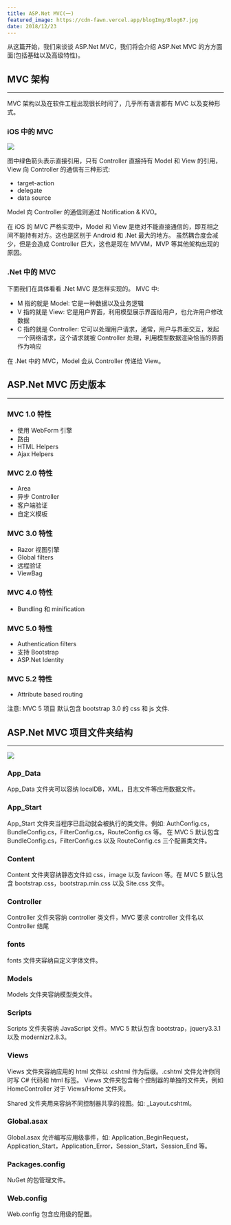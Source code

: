 ```yaml
---
title: ASP.Net MVC(一)
featured_image: https://cdn-fawn.vercel.app/blogImg/Blog67.jpg
date: 2018/12/23
---
```


从这篇开始，我们来谈谈 ASP.Net MVC，我们将会介绍 ASP.Net MVC 的方方面面(包括基础以及高级特性)。

## MVC 架构
***  
MVC 架构以及在软件工程出现很长时间了，几乎所有语言都有 MVC 以及变种形式。

### iOS 中的 MVC
![](https://cdn-fawn.vercel.app/contentImg/MVC/1/iOSMVC.jpg)

图中绿色箭头表示直接引用，只有 Controller 直接持有 Model 和 View 的引用，
View 向 Controller 的通信有三种形式: 
- target-action
- delegate
- data source

Model 向 Controller 的通信则通过 Notification & KVO。

在 iOS 的 MVC 严格实现中，Model 和 View 是绝对不能直接通信的，即互相之间不能持有对方。这也是区别于 Android 和 .Net 最大的地方。
虽然耦合度会减少，但是会造成 Controller 巨大，这也是现在 MVVM，MVP 等其他架构出现的原因。

### .Net 中的 MVC
下面我们在具体看看 .Net MVC 是怎样实现的。
MVC 中: 
- M 指的就是 Model: 它是一种数据以及业务逻辑
- V 指的就是 View: 它是用户界面，利用模型展示界面给用户，也允许用户修改数据
- C 指的就是 Controller: 它可以处理用户请求，通常，用户与界面交互，发起一个网络请求，这个请求就被 Controller 处理，利用模型数据渲染恰当的界面作为响应

在 .Net 中的 MVC，Model 会从 Controller 传递给 View。

## ASP.Net MVC 历史版本
***  
### MVC 1.0 特性
- 使用 WebForm 引擎
- 路由
- HTML Helpers
- Ajax Helpers

### MVC 2.0 特性
- Area
- 异步 Controller
- 客户端验证
- 自定义模板

### MVC 3.0 特性
- Razor 视图引擎
- Global filters
- 远程验证
- ViewBag

### MVC 4.0 特性
- Bundling 和 minification

### MVC 5.0 特性
- Authentication filters
- 支持 Bootstrap
- ASP.Net Identity

### MVC 5.2 特性
- Attribute based routing

注意: MVC 5 项目 默认包含 bootstrap 3.0 的 css 和 js 文件. 

## ASP.Net MVC 项目文件夹结构
***  
![](https://cdn-fawn.vercel.app/contentImg/MVC/1/FolderStructure.png)

### App_Data
App_Data 文件夹可以容纳 localDB，XML，日志文件等应用数据文件。

### App_Start
App_Start 文件夹当程序已启动就会被执行的类文件。例如: AuthConfig.cs，BundleConfig.cs，FilterConfig.cs，RouteConfig.cs 等。
在 MVC 5 默认包含 BundleConfig.cs，FilterConfig.cs 以及 RouteConfig.cs 三个配置类文件。

### Content
Content 文件夹容纳静态文件如 css，image 以及 favicon 等。在 MVC 5 默认包含 bootstrap.css，bootstrap.min.css 以及 Site.css 文件。

### Controller
Controller 文件夹容纳 controller 类文件，MVC 要求 controller 文件名以 Controller 结尾

### fonts
fonts 文件夹容纳自定义字体文件。

### Models
Models 文件夹容纳模型类文件。

### Scripts
Scripts 文件夹容纳 JavaScript 文件。MVC 5 默认包含 bootstrap，jquery3.3.1 以及 modernizr2.8.3。

### Views
Views 文件夹容纳应用的 html 文件以 .cshtml 作为后缀。.cshtml 文件允许你同时写 C# 代码和 html 标签。
Views 文件夹包含每个控制器的单独的文件夹，例如 HomeController 对于 Views/Home 文件夹。

Shared 文件夹用来容纳不同控制器共享的视图。如: _Layout.cshtml。

### Global.asax
Global.asax 允许编写应用级事件，如: Application_BeginRequest，Application_Start，Application_Error，Session_Start，Session_End 等。

### Packages.config
NuGet 的包管理文件。

### Web.config
Web.config 包含应用级的配置。